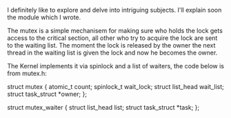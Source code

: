 I definitely like to explore and delve into intriguing subjects.
I'll explain soon the module which I wrote.

The mutex is a simple mechanisem for making sure who holds the lock gets access to the critical section,
all other who try to acquire the lock are sent to the waiting list.
The moment the lock is released by the owner the next thread in the waiting list is given the lock and now he becomes the owner.

The Kernel implements it via spinlock and a list of waiters, the code below is from mutex.h:

struct mutex 
{
	atomic_t		count;
	spinlock_t		wait_lock;
	struct list_head	wait_list;
	struct task_struct	*owner;
};


struct mutex_waiter 
{
	struct list_head	list;
	struct task_struct	*task;
};

